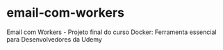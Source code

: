 # email-com-workers
Email com Workers - Projeto final do curso Docker: Ferramenta essencial para Desenvolvedores da Udemy
